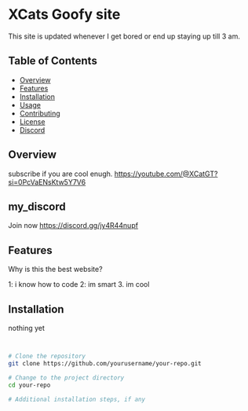 # XCats Goofy site

This site is updated whenever I get bored or end up staying up till 3 am.

## Table of Contents
- [Overview](#overview)
- [Features](#features)
- [Installation](#installation)
- [Usage](#usage)
- [Contributing](#contributing)
- [License](#license)
- [Discord](#my_discord)

## Overview

subscribe if you are cool enugh. https://youtube.com/@XCatGT?si=0PcVaENsKtw5Y7V6

## my_discord

Join now https://discord.gg/jy4R44nupf


## Features

Why is this the best website?

1: i know how to code
2: im smart
3. im cool

## Installation

nothing yet

```bash


# Clone the repository
git clone https://github.com/yourusername/your-repo.git

# Change to the project directory
cd your-repo

# Additional installation steps, if any
